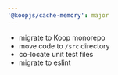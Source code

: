 ```yaml
---
'@koopjs/cache-memory': major
---
```


- migrate to Koop monorepo
- move code to `/src` directory
- co-locate unit test files
- migrate to eslint

